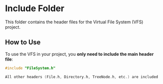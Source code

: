 # Include Folder

This folder contains the header files for the Virtual File System (VFS) project.

## How to Use

To use the VFS in your project, you **only need to include the main header file**:

```cpp
#include "FileSystem.h"

All other headers (File.h, Directory.h, TreeNode.h, etc.) are included automatically through FileSystem.h, so there is no need to include them manually.